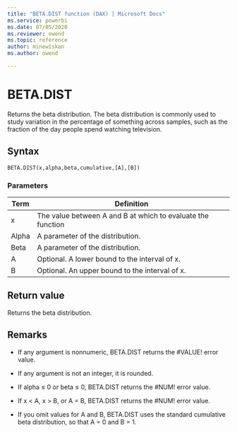 ```yaml
---
title: "BETA.DIST function (DAX) | Microsoft Docs"
ms.service: powerbi 
ms.date: 07/05/2020
ms.reviewer: owend
ms.topic: reference
author: minewiskan
ms.author: owend

---
```

# BETA.DIST

Returns the beta distribution. The beta distribution is commonly used to study variation in the percentage of something across samples, such as the fraction of the day people spend watching television.  
  
## Syntax  
  
```dax
BETA.DIST(x,alpha,beta,cumulative,[A],[B])  
```
  
### Parameters  
  
|Term|Definition|  
|--------|--------------|  
|x|The value between A and B at which to evaluate the function|  
|Alpha|A parameter of the distribution.|  
|Beta|A parameter of the distribution.|  
|A|Optional. A lower bound to the interval of x.|  
|B|Optional. An upper bound to the interval of x.|  
  
## Return value

Returns the beta distribution.  
  
## Remarks

- If any argument is nonnumeric, BETA.DIST returns the #VALUE! error value.

- If any argument is not an integer, it is rounded. 
  
- If alpha ≤ 0 or beta ≤ 0, BETA.DIST returns the #NUM! error value.  
  
- If x &lt; A, x &gt; B, or A = B, BETA.DIST returns the #NUM! error value.  
  
- If you omit values for A and B, BETA.DIST uses the standard cumulative beta distribution, so that A = 0 and B = 1.  
